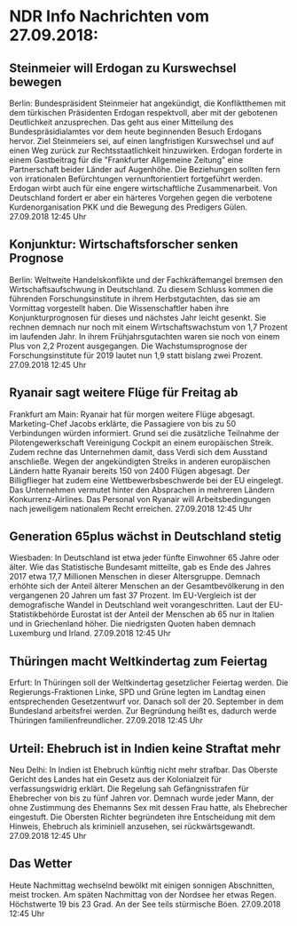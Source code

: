 # NDR Info Nachrichten vom 27.09.2018:


## Steinmeier will Erdogan zu Kurswechsel bewegen
Berlin: Bundespräsident Steinmeier hat angekündigt, die Konfliktthemen mit dem türkischen Präsidenten Erdogan respektvoll, aber mit der gebotenen Deutlichkeit anzusprechen. Das geht aus einer Mitteilung des Bundespräsidialamtes vor dem heute beginnenden Besuch Erdogans hervor. Ziel Steinmeiers sei, auf einen langfristigen Kurswechsel und auf einen Weg zurück zur Rechtsstaatlichkeit hinzuwirken. Erdogan forderte in einem Gastbeitrag für die "Frankfurter Allgemeine Zeitung" eine Partnerschaft beider Länder auf Augenhöhe. Die Beziehungen sollten fern von irrationalen Befürchtungen vernunftorientiert fortgeführt werden. Erdogan wirbt auch für eine engere wirtschaftliche Zusammenarbeit. Von Deutschland fordert er aber ein härteres Vorgehen gegen die verbotene Kurdenorganisation PKK und die Bewegung des Predigers Gülen. 27.09.2018 12:45 Uhr 

## Konjunktur: Wirtschaftsforscher senken Prognose
Berlin: Weltweite Handelskonflikte und der Fachkräftemangel bremsen den Wirtschaftsaufschwung in Deutschland. Zu diesem Schluss kommen die führenden Forschungsinstitute in ihrem Herbstgutachten, das sie am Vormittag vorgestellt haben. Die Wissenschaftler haben ihre Konjunkturprognosen für dieses und nächstes Jahr leicht gesenkt. Sie rechnen demnach nur noch mit einem Wirtschaftswachstum von 1,7 Prozent im laufenden Jahr. In ihrem Frühjahrsgutachten waren sie noch von einem Plus von 2,2 Prozent ausgegangen. Die Wachstumsprognose der Forschungsinstitute für 2019 lautet nun 1,9 statt bislang zwei Prozent. 27.09.2018 12:45 Uhr 

## Ryanair sagt weitere Flüge für Freitag ab
Frankfurt am Main: Ryanair hat für morgen weitere Flüge abgesagt. Marketing-Chef Jacobs erklärte, die Passagiere von bis zu 50 Verbindungen würden informiert. Grund sei die zusätzliche Teilnahme der Pilotengewerkschaft Vereinigung Cockpit an einem europäischen Streik. Zudem rechne das Unternehmen damit, dass Verdi sich dem Ausstand anschließe. Wegen der angekündigten Streiks in anderen europäischen Ländern hatte Ryanair bereits 150 von 2400 Flügen abgesagt. Der Billigflieger hat zudem eine Wettbewerbsbeschwerde bei der EU eingelegt. Das Unternehmen vermutet hinter den Absprachen in mehreren Ländern Konkurrenz-Airlines. Das Personal von Ryanair will Arbeitsbedingungen nach jeweiligem nationalem Recht erreichen. 27.09.2018 12:45 Uhr 

## Generation 65plus wächst in Deutschland stetig
Wiesbaden: In Deutschland ist etwa jeder fünfte Einwohner 65 Jahre oder älter. Wie das Statistische Bundesamt mitteilte, gab es Ende des Jahres 2017 etwa 17,7 Millionen Menschen in dieser Altersgruppe. Demnach erhöhte sich der Anteil älterer Menschen an der Gesamtbevölkerung in den vergangenen 20 Jahren um fast 37 Prozent. Im EU-Vergleich ist der demografische Wandel in Deutschland weit vorangeschritten. Laut der EU-Statistikbehörde Eurostat ist der Anteil der Menschen ab 65 nur in Italien und in Griechenland höher. Die niedrigsten Quoten haben demnach Luxemburg und Irland. 27.09.2018 12:45 Uhr 

## Thüringen macht Weltkindertag zum Feiertag
Erfurt: In Thüringen soll der Weltkindertag gesetzlicher Feiertag werden. Die Regierungs-Fraktionen Linke, SPD und Grüne legten im Landtag einen entsprechenden Gesetzentwurf vor. Danach soll der 20. September in dem Bundesland arbeitsfrei werden. Zur Begründung heißt es, dadurch werde Thüringen familienfreundlicher. 27.09.2018 12:45 Uhr 

## Urteil: Ehebruch ist in Indien keine Straftat mehr
Neu Delhi: In Indien ist Ehebruch künftig nicht mehr strafbar. Das Oberste Gericht des Landes hat ein Gesetz aus der Kolonialzeit für verfassungswidrig erklärt. Die Regelung sah Gefängnisstrafen für Ehebrecher von bis zu fünf Jahren vor. Demnach wurde jeder Mann, der ohne Zustimmung des Ehemanns Sex mit dessen Frau hatte, als Ehebrecher eingestuft. Die Obersten Richter begründeten ihre Entscheidung mit dem Hinweis, Ehebruch als kriminiell anzusehen, sei rückwärtsgewandt. 27.09.2018 12:45 Uhr 

## Das Wetter
Heute Nachmittag wechselnd bewölkt mit einigen sonnigen Abschnitten, meist trocken. Am späten Nachmittag von der Nordsee her etwas Regen. Höchstwerte 19 bis 23 Grad. An der See teils stürmische Böen. 27.09.2018 12:45 Uhr 
